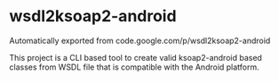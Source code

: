# wsdl2ksoap2-android
Automatically exported from code.google.com/p/wsdl2ksoap2-android

This project is a CLI based tool to create valid ksoap2-android based classes from WSDL file that is compatible with the Android platform.
